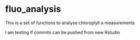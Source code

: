 # fluo_analysis

This is a set of functions to analyse chloroplyll a measurements


I am testing if commits can be pushed from new Rstudio
